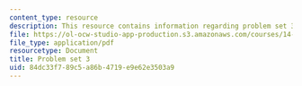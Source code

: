 ```yaml
---
content_type: resource
description: This resource contains information regarding problem set 3.
file: https://ol-ocw-studio-app-production.s3.amazonaws.com/courses/14-471-public-economics-i-fall-2012/84dc33f789c5a86b4719e9e62e3503a9_MIT14_471F12_pset3.pdf
file_type: application/pdf
resourcetype: Document
title: Problem set 3
uid: 84dc33f7-89c5-a86b-4719-e9e62e3503a9
---
```

